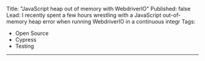Title: "JavaScript heap out of memory with WebdriverIO"
Published: false
Lead: I recently spent a few hours wrestling with a JavaScript out-of-memory heap error when running WebdriverIO in a continuous integr
Tags:
- Open Source
- Cypress
- Testing
---
<!--stackedit_data:
eyJoaXN0b3J5IjpbMTk4MTgwODAyNl19
-->